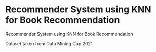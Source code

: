 # Recommender System using KNN for Book Recommendation
Recommender System using KNN for Book Recommendation

Dataset taken from Data Mining Cup 2021
